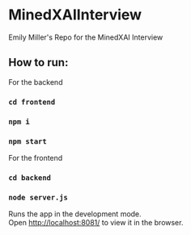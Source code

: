 # MinedXAIInterview
Emily Miller's Repo for the MinedXAI Interview 


## How to run: 

For the backend

### `cd frontend`

### `npm i`

### `npm start`

For the frontend

### `cd backend`

### `node server.js`

Runs the app in the development mode.\
Open [http://localhost:8081/](http://localhost:8081/) to view it in the browser.
